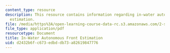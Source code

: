 ```yaml
---
content_type: resource
description: This resource contains information regarding in-water autonomous front
  estimation.
file: /media/https%3A/open-learning-course-data-rc.s3.amazonaws.com/2-s998-marine-autonomy-sensing-and-communications-spring-2012/d2432b6fc673edbddb73a82619847776_MIT2_S998S12_Lab16.pdf
file_type: application/pdf
resourcetype: Document
title: In-Water Autonomous Front Estimation
uid: d2432b6f-c673-edbd-db73-a82619847776
---
```

